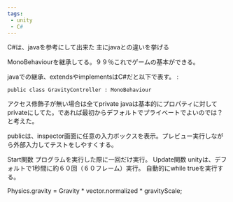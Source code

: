 ```yaml
---
tags:
 - unity
 - C#
---
```



C#は、javaを参考にして出来た
主にjavaとの違いを挙げる

MonoBehaviourを継承してる。９９％これでゲームの基本ができる。

javaでの継承、extendsやimplementsはC#だと以下で表す。
:

```unity
public class GravityController : MonoBehaviour
```

アクセス修飾子が無い場合は全てprivate
javaは基本的にプロパティに対してprivateにしてた。であれば最初からデフォルトでプライベートでよいのでは？
と考えた。


publicは、inspector画面に任意の入力ボックスを表示。プレビュー実行しながら外部入力してテストをしやすくする。

Start関数
プログラムを実行した際に一回だけ実行。
Update関数
unityは、デフォルトで1秒間に約６０回（６０フレーム）実行。
自動的にwhile trueを実行する。


Physics.gravity = Gravity * vector.normalized * gravityScale;


